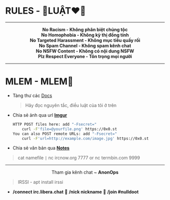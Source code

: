# RULES - 👻LUẬT❤️‍🔥
---

<center>
<b>No Racism - Không phân biệt chủng tộc</b><br>
<b>No Homophobia - Không kỳ thị đồng tính</b><br> 
<b>No Targeted Harassment - Không mục tiêu quấy rối</b><br>
<b>No Spam Channel - Không spam kênh chat</b><br>
<b>No NSFW Content - Không có nội dung NSFW</b><br>
<b>Plz Respect Everyone  - Tôn trọng mọi người</b><br>
</center>

---

# MLEM - MLEM🤪
- Tàng thư các [Docs](robots.txt)
  > Hãy đọc nguyên tắc, điều luật của tôi ở trên

- Chia sẻ ảnh qua url **[Imgur](https://imgur.com/)**

  ```bash
  HTTP POST files here: add "-Fsecret="
      curl -F'file=@yourfile.png' https://0x0.st
  You can also POST remote URLs: add "-Fsecret="
      curl -F'url=http://example.com/image.jpg' https://0x0.st
  ```

- Chia sẻ văn bản qua **[Notes](https://rentry.co)**

> cat namefile `|` nc ircnow.org 7777 or nc termbin.com 9999

---

<p markdown=span align=center>
Tham gia kênh chat ~ <b><a style="text-decoration: none;" href="https://webchat.anonops.com">AnonOps</a></b>
</p>

> IRSSI - apt install irssi
  - **/connect irc.libera.chat** 💨 **/nick nickname** 💨 **/join #nulldoot**
